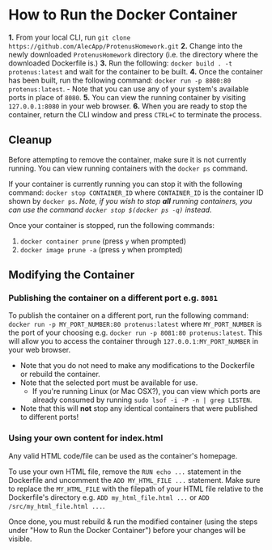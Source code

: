 # How to Run the Docker Container
**1.** From your local CLI, run `git clone https://github.com/AlecApp/ProtenusHomework.git`
**2.** Change into the newly downloaded `ProtenusHomework` directory (i.e. the directory where the downloaded Dockerfile is.)
**3.** Run the following: `docker build . -t protenus:latest` and wait for the container to be built.
**4.** Once the container has been built, run the following command: `docker run -p 8080:80 protenus:latest`.
    - Note that you can use any of your system's available ports in place of `8080`.
**5.** You can view the running container by visiting `127.0.0.1:8080` in your web browser.
**6.** When you are ready to stop the container, return the CLI window and press `CTRL+C` to terminate the process.


## Cleanup
Before attempting to remove the container, make sure it is not currently running. You can view running containers with the `docker ps` command.

If your container is currently running you can stop it with the following command: `docker stop CONTAINER_ID` where `CONTAINER_ID` is the container ID shown by `docker ps`.
*Note, if you wish to stop **all** running containers, you can use the command `docker stop $(docker ps -q)` instead.*

Once your container is stopped, run the following commands:
1. `docker container prune` (press `y` when prompted)
2. `docker image prune -a` (press `y` when prompted)


## Modifying the Container

### Publishing the container on a different port e.g. `8081`
To publish the container on a different port, run the following command: `docker run -p MY_PORT_NUMBER:80 protenus:latest` where `MY_PORT_NUMBER` is the port of your choosing e.g. `docker run -p 8081:80 protenus:latest`. This will allow you to access the container through `127.0.0.1:MY_PORT_NUMBER` in your web browser.

* Note that you do not need to make any modifications to the Dockerfile or rebuild the container.
* Note that the selected port must be available for use.
    - If you're running Linux (or Mac OSX?), you can view which ports are already consumed by running `sudo lsof -i -P -n | grep LISTEN`.
* Note that this will **not** stop any identical containers that were published to different ports!


### Using your own content for index.html
Any valid HTML code/file can be used as the container's homepage.

To use your own HTML file, remove the `RUN echo ...` statement in the Dockerfile and uncomment the `ADD MY_HTML_FILE ...` statement. Make sure to replace the `MY_HTML_FILE` with the filepath of your HTML file relative to the Dockerfile's directory e.g. `ADD my_html_file.html ...` or `ADD /src/my_html_file.html ...`.

Once done, you must rebuild & run the modified container (using the steps under "How to Run the Docker Container") before your changes will be visible.